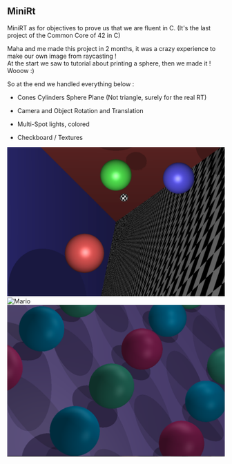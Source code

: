 ## MiniRt

MiniRT as for objectives to prove us that we are fluent in C. (It's the last project of the Common Core of 42 in C)

Maha and me made this project in 2 months, it was a crazy experience to make our own image from raycasting ! <br />
At the start we saw to tutorial about printing a sphere, then we made it ! Wooow :) <br/>

So at the end we handled everything below :

* Cones Cylinders Sphere Plane (Not triangle, surely for the real RT)

* Camera and Object Rotation and Translation

* Multi-Spot lights, colored

* Checkboard / Textures

![CheckBoard](/Images/checkboard.png "CheckBoard")
![Mario](/Images/mario.png "Mario")
![Classic](/Images/Classic.png "Classic")
